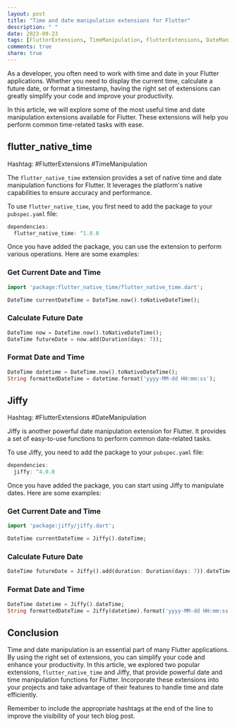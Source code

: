 ```yaml
---
layout: post
title: "Time and date manipulation extensions for Flutter"
description: " "
date: 2023-09-23
tags: [FlutterExtensions, TimeManipulation, FlutterExtensions, DateManipulation]
comments: true
share: true
---
```


As a developer, you often need to work with time and date in your Flutter applications. Whether you need to display the current time, calculate a future date, or format a timestamp, having the right set of extensions can greatly simplify your code and improve your productivity.

In this article, we will explore some of the most useful time and date manipulation extensions available for Flutter. These extensions will help you perform common time-related tasks with ease.

## flutter_native_time

Hashtag: #FlutterExtensions #TimeManipulation

The `flutter_native_time` extension provides a set of native time and date manipulation functions for Flutter. It leverages the platform's native capabilities to ensure accuracy and performance.

To use `flutter_native_time`, you first need to add the package to your `pubspec.yaml` file:

```dart
dependencies:
  flutter_native_time: ^1.0.0
```

Once you have added the package, you can use the extension to perform various operations. Here are some examples:

### Get Current Date and Time

```dart
import 'package:flutter_native_time/flutter_native_time.dart';

DateTime currentDateTime = DateTime.now().toNativeDateTime();
```

### Calculate Future Date

```dart
DateTime now = DateTime.now().toNativeDateTime();
DateTime futureDate = now.add(Duration(days: 7));
```

### Format Date and Time

```dart
DateTime datetime = DateTime.now().toNativeDateTime();
String formattedDateTime = datetime.format('yyyy-MM-dd HH:mm:ss');
```

## Jiffy

Hashtag: #FlutterExtensions #DateManipulation

Jiffy is another powerful date manipulation extension for Flutter. It provides a set of easy-to-use functions to perform common date-related tasks.

To use Jiffy, you need to add the package to your `pubspec.yaml` file:

```dart
dependencies:
  jiffy: ^4.0.0
```

Once you have added the package, you can start using Jiffy to manipulate dates. Here are some examples:

### Get Current Date and Time

```dart
import 'package:jiffy/jiffy.dart';

DateTime currentDateTime = Jiffy().dateTime;
```

### Calculate Future Date

```dart
DateTime futureDate = Jiffy().add(duration: Duration(days: 7)).dateTime;
```

### Format Date and Time

```dart
DateTime datetime = Jiffy().dateTime;
String formattedDateTime = Jiffy(datetime).format('yyyy-MM-dd HH:mm:ss');
```

## Conclusion

Time and date manipulation is an essential part of many Flutter applications. By using the right set of extensions, you can simplify your code and enhance your productivity. In this article, we explored two popular extensions, `flutter_native_time` and Jiffy, that provide powerful date and time manipulation functions for Flutter. Incorporate these extensions into your projects and take advantage of their features to handle time and date efficiently.

Remember to include the appropriate hashtags at the end of the line to improve the visibility of your tech blog post.
